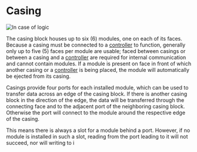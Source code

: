 # Casing

![In case of logic](item:tis3d:casing)

The casing block houses up to six (6) modules, one on each of its faces. Because a casing must be connected to a [controller](controller.md) to function, generally only up to five (5) faces per module are usable; faced between casings or between a casing and a [controller](controller.md) are required for internal communication and cannot contain modules. If a module is present on face in front of which another casing or a [controller](controller.md) is being placed, the module will automatically be ejected from its casing.

Casings provide four ports for each installed module, which can be used to transfer data across an edge of the casing block. If there is another casing block in the direction of the edge, the data will be transferred through the connecting face and to the adjacent port of the neighboring casing block. Otherwise the port will connect to the module around the respective edge of the casing.

This means there is always a slot for a module behind a port. However, if no module is installed in such a slot, reading from the port leading to it will not succeed, nor will writing to i